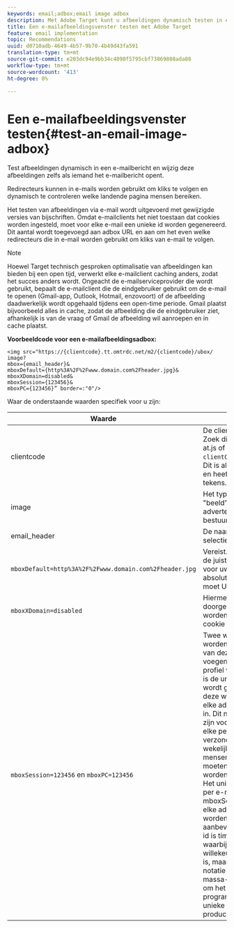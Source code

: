 ```yaml
---
keywords: email;adbox;email image adbox
description: Met Adobe Target kunt u afbeeldingen dynamisch testen in e-mail en deze afbeeldingen zelfs direct wijzigen wanneer iemand de e-mail opent.
title: Een e-mailafbeeldingsvenster testen met Adobe Target
feature: email implementation
topic: Recommendations
uuid: d0710adb-4649-4b57-9b70-4b49d43fa591
translation-type: tm+mt
source-git-commit: e203dc94e9bb34c4090f5795cbf73869808ada88
workflow-type: tm+mt
source-wordcount: '413'
ht-degree: 0%

---
```



# Een e-mailafbeeldingsvenster testen{#test-an-email-image-adbox}

Test afbeeldingen dynamisch in een e-mailbericht en wijzig deze afbeeldingen zelfs als iemand het e-mailbericht opent.

Redirecteurs kunnen in e-mails worden gebruikt om kliks te volgen en dynamisch te controleren welke landende pagina mensen bereiken.

Het testen van afbeeldingen via e-mail wordt uitgevoerd met gewijzigde versies van bijschriften. Omdat e-mailclients het niet toestaan dat cookies worden ingesteld, moet voor elke e-mail een unieke id worden gegenereerd. Dit aantal wordt toegevoegd aan adbox URL en aan om het even welke redirecteurs die in e-mail worden gebruikt om kliks van e-mail te volgen.

>[!NOTE]
>
>Hoewel Target technisch gesproken optimalisatie van afbeeldingen kan bieden bij een open tijd, verwerkt elke e-mailclient caching anders, zodat het succes anders wordt. Ongeacht de e-mailserviceprovider die wordt gebruikt, bepaalt de e-mailclient die de eindgebruiker gebruikt om de e-mail te openen (Gmail-app, Outlook, Hotmail, enzovoort) of de afbeelding daadwerkelijk wordt opgehaald tijdens een open-time periode. Gmail plaatst bijvoorbeeld alles in cache, zodat de afbeelding die de eindgebruiker ziet, afhankelijk is van de vraag of Gmail de afbeelding wil aanroepen en in cache plaatst.

**Voorbeeldcode voor een e-mailafbeeldingsadbox:**

```
<img src="https://{clientcode}.tt.omtrdc.net/m2/​{clientcode}/ubox/​image?
mbox={email_header}&
mboxDefault=​{http%3A%2F%2Fwww.domain.com%2Fheader.jpg}&
mboxXDomain=disabled&
mboxSession={123456}&
mboxPC={123456}” border=:"0"/>
```

Waar de onderstaande waarden specifiek voor u zijn:

| Waarde | Beschrijving |
|--- |--- |
| clientcode | De clientcode van uw bedrijf. Zoek dit op in uw bestand at.js of mbox.js dat als `clientCode='yourclientcode'`. Dit is allemaal kleine letters en heeft geen speciale tekens. |
| image | Het type voorstel. Het is altijd &quot;beeld&quot;voor grafische advertenties en &quot;pagina&quot;voor bestuurders. |
| email_header | De naam van het selectievakje. |
| `mboxDefault=http%3A%2F%2Fwww.domain.com%2Fheader.jpg` | Vereist. Vervang de URL door de juiste standaardinhoud voor uw adbox. Dit moet een absolute verwijzing zijn en moet URL-gecodeerd zijn. |
| `mboxXDomain=disabled` | Hiermee wordt aan Doel doorgegeven dat er niet moet worden geprobeerd een cookie in te stellen. |
| `mboxSession=123456` en `mboxPC=123456` | Twee waarden die door Doel worden vereist om het profiel van deze gebruiker samen te voegen met het bestaande profiel voor uw site. 123456 is de unieke id die per e-mail wordt gegenereerd. Voeg deze waarde dynamisch in elke adbox en redirector-URL in. Dit nummer moet uniek zijn voor elke e-mail die naar elke persoon wordt verzonden. Als een wekelijkse e-mail naar 1.000 mensen wordt verzonden, moeten er 1.000 unieke id&#39;s worden gegenereerd.<br>Het unieke herkenningsteken per e-mail moet aan mboxSession en mboxPC in elke adbox en redirector URL worden toegewezen. De aanbevolen notatie voor deze id is timestamp-NNNN waarbij NNNNN een willekeurig getal van 5 cijfers is, maar elke alfanumerieke notatie werkt. Sommige massa-e-maildiensten en om het even welke programmeertaal kunnen dit unieke herkenningsteken produceren. |
